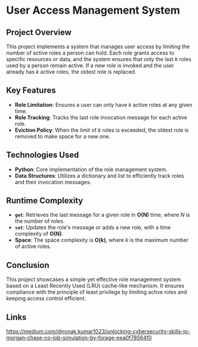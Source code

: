 # User Access Management System

## Project Overview

This project implements a system that manages user access by limiting the number of active roles a person can hold. Each role grants access to specific resources or data, and the system ensures that only the last *k* roles used by a person remain active. If a new role is invoked and the user already has *k* active roles, the oldest role is replaced.

## Key Features

- **Role Limitation**: Ensures a user can only have *k* active roles at any given time.
- **Role Tracking**: Tracks the last role invocation message for each active role.
- **Eviction Policy**: When the limit of *k* roles is exceeded, the oldest role is removed to make space for a new one.

## Technologies Used

- **Python**: Core implementation of the role management system.
- **Data Structures**: Utilizes a dictionary and list to efficiently track roles and their invocation messages.

## Runtime Complexity

- **`get`**: Retrieves the last message for a given role in **O(N)** time, where *N* is the number of roles.
- **`set`**: Updates the role's message or adds a new role, with a time complexity of **O(N)**.
- **Space**: The space complexity is **O(k)**, where *k* is the maximum number of active roles.

## Conclusion

This project showcases a simple yet effective role management system based on a Least Recently Used (LRU) cache-like mechanism. It ensures compliance with the principle of least privilege by limiting active roles and keeping access control efficient.

## Links

https://medium.com/@ronak.kumar1023/unlocking-cybersecurity-skills-jp-morgan-chase-co-job-simulation-by-forage-eea0f78564f0
